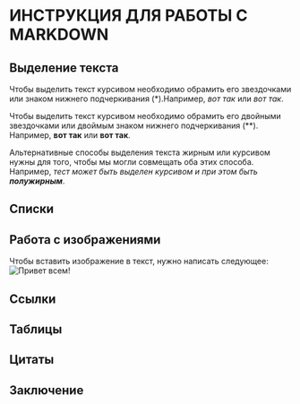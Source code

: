 #   ИНСТРУКЦИЯ ДЛЯ РАБОТЫ С MARKDOWN

## Выделение текста

Чтобы выделить текст курсивом необходимо обрамить его  звездочками или  знаком нижнего подчеркивания (*).Например, *вот так* или _вот так_.

Чтобы выделить текст курсивом необходимо обрамить его двойными звездочками или двоймым знаком нижнего подчеркивания (**). Например, **вот так** или __вот так__.

Альтернативные способы выделения текста жирным или курсивом нужны для того, чтобы мы могли совмещать оба этих способа. Например, _тест может быть выделен курсивом и при этом быть **полужирным**_.



## Списки 

## Работа с изображениями

 Чтобы вставить изображение в текст, нужно написать следующее:
 ![Привет всем!](At5Ex-T6d0k.jpg)


## Ссылки

## Таблицы

## Цитаты

## Заключение

